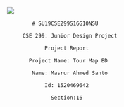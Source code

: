<p align="center"><img src="https://user-images.githubusercontent.com/51715637/61519684-50a94980-aa2e-11e9-974f-273f76c90efc.gif"></p>

                                              # SU19CSE299S16G10NSU
 
                                           CSE 299: Junior Design Project

                                                  Project Report

                                             Project Name: Tour Map BD

                                              Name: Masrur Ahmed Santo

                                                  Id: 1520469642

                                                    Section:16


                                                    

                                          



    







